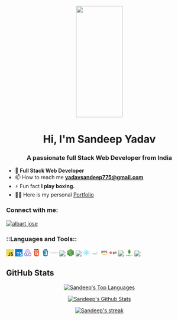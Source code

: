 <p align="center">
     <img src = "https://www.mygo.ge/uploads/blog/1584023795.jpg" width="50%" height = "300px" /></p>
<h1 align="center">Hi, I'm Sandeep Yadav</h1>
<h3 align="center">A passionate full Stack Web Developer from India</h3>

- 🌱 **Full Stack Web Developer**
- 📫 How to reach me **yadavsandeep775@gmail.com**
- ⚡ Fun fact **I play boxing.**
- 🧑‍💻 Here is my personal [Portfolio](https://raosandeep.netlify.app/)

<!--- - 📄 Know about my experiences [Resume](https://drive.google.com/file/d/1-OiRhfrGeje1WZlmRPupGz3RbYk5mjP3/view?usp=sharing) -->

<h3 align="left">Connect with me:</h3>
<p align="left">
<a href="https://www.linkedin.com/in/sandeep-yadav-828779149/" target="blank"><img align="center" src="https://raw.githubusercontent.com/rahuldkjain/github-profile-readme-generator/master/src/images/icons/Social/linked-in-alt.svg" alt="albart jose" height="30" width="40" /></a>
</p>

<h3 align="left">::Languages and Tools::</h3>
<code><img height="20" src="https://raw.githubusercontent.com/github/explore/80688e429a7d4ef2fca1e82350fe8e3517d3494d/topics/javascript/javascript.png"></code>
<code><img height="20" src="https://raw.githubusercontent.com/github/explore/80688e429a7d4ef2fca1e82350fe8e3517d3494d/topics/typescript/typescript.png"></code>
<code><img height="20" src="https://raw.githubusercontent.com/github/explore/80688e429a7d4ef2fca1e82350fe8e3517d3494d/topics/redux/redux.png"></code>
<code><img height="20" src="https://raw.githubusercontent.com/github/explore/80688e429a7d4ef2fca1e82350fe8e3517d3494d/topics/html/html.png"></code>
<code><img height="20" src="https://raw.githubusercontent.com/github/explore/80688e429a7d4ef2fca1e82350fe8e3517d3494d/topics/css/css.png"></code>
<code><img height="20" src="https://raw.githubusercontent.com/github/explore/80688e429a7d4ef2fca1e82350fe8e3517d3494d/topics/express/express.png"></code>
<code><img height="20" src="https://encrypted-tbn0.gstatic.com/images?q=tbn:ANd9GcQyBGpmgfsTIPFn93LoswmPpdreMfDpaUqEhz5dQnxkRkLRukj-G9-ogLRv3aoxPYI4naA&usqp=CAU"></code>
<code><img height="20" src="https://raw.githubusercontent.com/github/explore/80688e429a7d4ef2fca1e82350fe8e3517d3494d/topics/nodejs/nodejs.png"></code>
<code><img height="20" src="https://encrypted-tbn0.gstatic.com/images?q=tbn:ANd9GcSFJQeGTllh21dU1WZ5fBO9UmmrbGXzMjPhCw&usqp=CAU"></code>
<code><img height="20" src="https://raw.githubusercontent.com/github/explore/80688e429a7d4ef2fca1e82350fe8e3517d3494d/topics/react/react.png"></code>
<code><img height="20" src="https://raw.githubusercontent.com/github/explore/80688e429a7d4ef2fca1e82350fe8e3517d3494d/topics/mysql/mysql.png"></code>
<code><img height="20" src="https://raw.githubusercontent.com/github/explore/fbceb94436312b6dacde68d122a5b9c7d11f9524/topics/aws/aws.png"></code>
<code><img height="20" src="https://raw.githubusercontent.com/github/explore/80688e429a7d4ef2fca1e82350fe8e3517d3494d/topics/git/git.png"></code>
<code><img height="20" src="https://www.vectorlogo.zone/logos/getpostman/getpostman-icon.svg"></code>
<code><img height="20" src="https://raw.githubusercontent.com/devicons/devicon/master/icons/mongodb/mongodb-original-wordmark.svg"></code>
<code><img height="20" src="https://upload.wikimedia.org/wikipedia/commons/thumb/d/db/Npm-logo.svg/540px-Npm-logo.svg.png"></code>

<h2>GitHub Stats</h2>
<p align="center">
<a href="https://github.com/Raosandeep007/github-readme-stats"><img alt="Sandeep's Top Languages" src="https://github-readme-stats.vercel.app/api/top-langs/?username=Raosandeep007&langs_count=8&count_private=true&layout=compact&theme=react&hide_border=true&bg_color=0D1117" /></a>
</p>

<p align="center">
<a href="https://github.com/Raosandeep007/github-readme-stats"><img alt="Sandeep's Github Stats" src="https://github-readme-stats.vercel.app/api?username=Raosandeep007&show_icons=true&count_private=true&theme=react&hide_border=true&bg_color=0D1117" /></a>
</p>
<p align="center">
<a href="https://github.com/Raosandeep007/github-readme-streak-stats">
    <img title="🔥 Get streak stats for your profile at git.io/streak-stats" alt="Sandeep's streak" src="https://github-readme-streak-stats.herokuapp.com/?user=Raosandeep007&theme=black-ice&hide_border=true&stroke=0000&background=060A0CD0"/>
</a>
</p>

